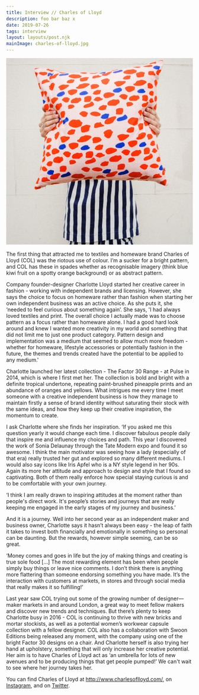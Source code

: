 ```yaml
---
title: Interview // Charles of Lloyd
description: foo bar baz x
date: 2019-07-26
tags: interview
layout: layouts/post.njk
mainImage: charles-of-lloyd.jpg
---
```


<img src="charles-of-lloyd.jpg">

The first thing that attracted me to textiles and homeware brand Charles of Lloyd (COL) was the riotous use of colour. I’m a sucker for a bright pattern, and COL has these in spades whether as recognisable imagery (think blue kiwi fruit on a spotty orange background) or as abstract pattern.  

Company founder-designer Charlotte Lloyd started her creative career in fashion - working with independent brands and licensing. However, she says the choice to focus on homeware rather than fashion when starting her own independent business was an active choice. As she puts it, she ‘needed to feel curious about something again’. She says, 'I had always loved textiles and print. The overall choice I actually made was to choose pattern as a focus rather than homeware alone. I had a good hard look around and knew I wanted more creativity in my world and something that did not limit me to just one product category. Pattern design and implementation was a medium that seemed to allow much more freedom - whether for homeware, lifestyle accessories or potentially fashion in the future, the themes and trends created have the potential to be applied to any medium.'

Charlotte launched her latest collection - The Factor 30 Range - at Pulse in 2014, which is where I first met her. The collection is bold and bright with a definite tropical undertone, repeating paint-brushed pineapple prints and an abundance of oranges and yellows. What intrigues me every time I meet someone with a creative independent business is how they manage to maintain firstly a sense of brand identity without saturating their stock with the same ideas, and how they keep up their creative inspiration, the momentum to create.

I ask Charlotte where she finds her inspiration. ‘If you asked me this question yearly it would change each time. I discover fabulous people daily that inspire me and influence my choices and path. This year I discovered the work of Sonia Delaunay through the Tate Modern expo and found it so awesome. I think the main motivator was seeing how a lady (especially of that era) really trusted her gut and explored so many different mediums. I would also say icons like Iris Apfel who is a NY style legend in her 90s. Again its more her attitude and approach to design and style that I found so captivating. Both of them really enforce how special staying curious is and to be comfortable with your own journey.

‘I think I am really drawn to inspiring attitudes at the moment rather than people's direct work. It's people’s stories and journeys that are really keeping me engaged in the early stages of my journey and business.’ 

And it is a journey. Well into her second year as an independent maker and business owner, Charlotte says it hasn’t always been easy - the leap of faith it takes to invest both financially and emotionally in something so personal can be daunting. But the rewards, however simple seeming, can be so great. 

‘Money comes and goes in life but the joy of making things and creating is true sole food […] The most rewarding element has been when people simply buy things or leave nice comments. I don’t think there is anything more flattering than someone endorsing something you have made. It’s the interaction with customers at markets, in stores and through social media that really makes it so fulfilling!’

Last year saw COL trying out some of the growing number of designer—maker markets in and around London, a great way to meet fellow makers and discover new trends and techniques. But there’s plenty to keep Charlotte busy in 2016 - COL is continuing to thrive with new bricks and mortar stockists, as well as a potential women’s workwear capsule collection with a fellow designer. COL also has a collaboration with Swoon Editions being released any moment, with the company using one of the bright Factor 30 designs on a chair. And Charlotte herself is also trying her hand at upholstery, something that will only increase her creative potential. Her aim is to have Charles of Lloyd act as ‘an umbrella for lots of new avenues and to be producing things that get people pumped!’ We can't wait to see where her journey takes her.

You can find Charles of Lloyd at http://www.charlesoflloyd.com/, on [Instagram](https://www.instagram.com/charlesoflloyd/), and on [Twitter](https://twitter.com/charlesoflloyd). 
